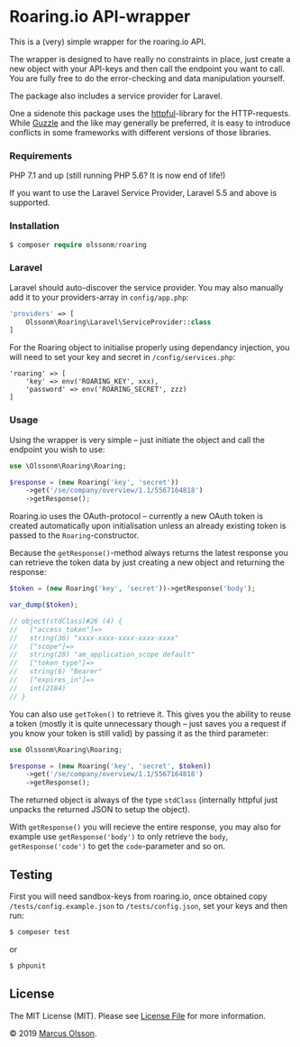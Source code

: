 # Roaring.io API-wrapper

This is a (very) simple wrapper for the roaring.io API.

The wrapper is designed to have really no constraints in place, just create a new object with your API-keys and then call the endpoint you want to call. You are fully free to do the error-checking and data manipulation yourself.

The package also includes a service provider for Laravel.

One a sidenote this package uses the [httpful](https://github.com/nategood/httpful)-library for the HTTP-requests. While [Guzzle](https://github.com/guzzle/guzzle) and the like may generally be preferred, it is easy to introduce conflicts in some frameworks with different versions of those libraries.

### Requirements

PHP 7.1 and up (still running PHP 5.6? It is now end of life!)

If you want to use the Laravel Service Provider, Laravel 5.5 and above is supported.

### Installation

```php
$ composer require olssonm/roaring
```

### Laravel

Laravel should auto-discover the service provider. You may also manually add it to your providers-array in `config/app.php`:

```php
'providers' => [
    Olssonm\Roaring\Laravel\ServiceProvider::class
]
```

For the Roaring object to initialise properly using dependancy injection, you will need to set your key and secret in `/config/services.php`:

```
'roaring' => [
    'key' => env('ROARING_KEY', xxx),
    'password' => env('ROARING_SECRET', zzz)
]
```

### Usage

Using the wrapper is very simple – just initiate the object and call the endpoint you wish to use:

```php
use \Olssonm\Roaring\Roaring;

$response = (new Roaring('key', 'secret'))
    ->get('/se/company/overview/1.1/5567164818')
    ->getResponse();
```

Roaring.io uses the OAuth-protocol – currently a new OAuth token is created automatically upon initialisation unless an already existing token is passed to the `Roaring`-constructor.

Because the `getResponse()`-method always returns the latest response you can retrieve the token data by just creating a new object and returning the response:

```php
$token = (new Roaring('key', 'secret'))->getResponse('body');

var_dump($token);

// object(stdClass)#26 (4) {
//   ["access_token"]=>
//   string(36) "xxxx-xxxx-xxxx-xxxx-xxxx"
//   ["scope"]=>
//   string(28) "am_application_scope default"
//   ["token_type"]=>
//   string(6) "Bearer"
//   ["expires_in"]=>
//   int(2184)
// }

```

You can also use `getToken()` to retrieve it. This gives you the ability to reuse a token (mostly it is quite unnecessary though – just saves you a request if you know your token is still valid) by passing it as the third parameter:

```php
use Olssonm\Roaring\Roaring;

$response = (new Roaring('key', 'secret', $token))
    ->get('/se/company/overview/1.1/5567164818')
    ->getResponse();
```

The returned object is always of the type `stdClass` (internally httpful just unpacks the returned JSON to setup the object).

With `getResponse()` you will recieve the entire response, you may also for example use `getResponse('body')` to only retrieve the `body`, `getResponse('code')` to get the `code`-parameter and so on.

## Testing

First you will need sandbox-keys from roaring.io, once obtained copy `/tests/config.example.json` to `/tests/config.json`, set your keys and then run:

``` bash
$ composer test
```

or

``` bash
$ phpunit
```

## License

The MIT License (MIT). Please see [License File](LICENSE.md) for more information.

© 2019 [Marcus Olsson](https://marcusolsson.me).
